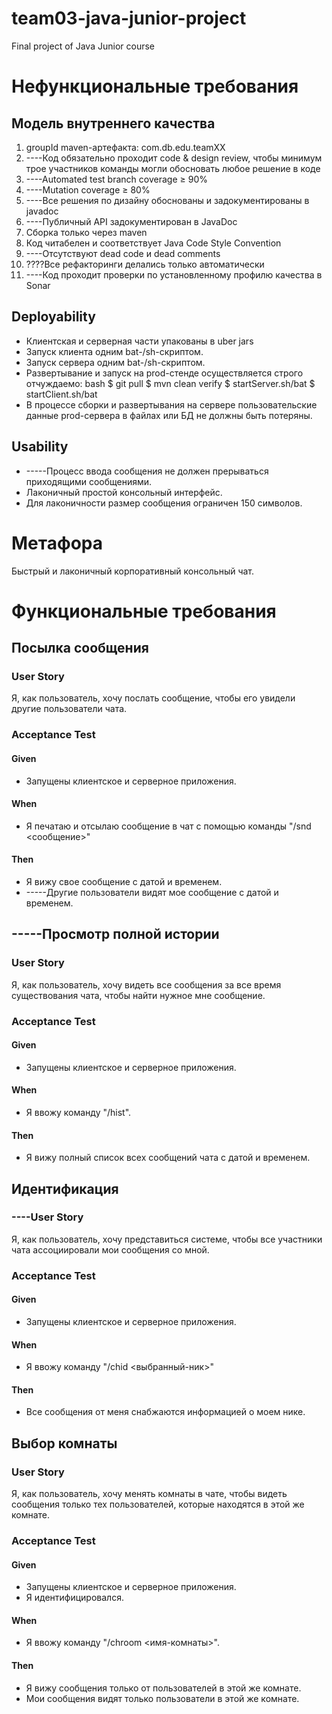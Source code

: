 # team03-java-junior-project
Final project of Java Junior course

# Нефункциональные требования

## Модель внутреннего качества
1. groupId maven-артефакта: com.db.edu.teamXX
2. ----Код обязательно проходит code & design review, чтобы минимум трое участников команды могли обосновать любое решение в коде
3. ----Automated test branch coverage ≥ 90%
4. ----Mutation coverage ≥ 80%
5. ----Все решения по дизайну обоснованы и задокументированы в javadoc
6. ----Публичный API задокументирован в JavaDoc
7. Cборка только через maven
8. Код читабелен и соответствует Java Code Style Convention
9. ----Отсутствуют dead code и dead comments
10. ????Все рефакторинги делались только автоматически
11. ----Код проходит проверки по установленному профилю качества в Sonar

## Deployability
- Клиентская и серверная части упакованы в uber jars
- Запуск клиента одним bat-/sh-скриптом.
- Запуск сервера одним bat-/sh-скриптом.
- Развертывание и запуск на prod-стенде осуществляется строго отчуждаемо:
bash
$ git pull
$ mvn clean verify
$ startServer.sh/bat
$ startClient.sh/bat
- В процессе сборки и развертывания на сервере пользовательские данные prod-сервера в файлах или БД не должны быть потеряны.

## Usability
- -----Процесс ввода сообщения не должен прерываться приходящими сообщениями.
- Лаконичный простой консольный интерфейс.
- Для лаконичности размер сообщения ограничен 150 символов. 
# Метафора
Быстрый и лаконичный корпоративный консольный чат.

# Функциональные требования

## Посылка сообщения
### User Story
Я, как пользователь, хочу послать сообщение, чтобы его увидели другие пользователи чата.
### Acceptance Test
#### Given
- Запущены клиентское и серверное приложения.
#### When
- Я печатаю и отсылаю сообщение в чат с помощью команды "/snd <сообщение>"
#### Then
- Я вижу свое сообщение с датой и временем.
- -----Другие пользователи видят мое сообщение с датой и временем.

## -----Просмотр полной истории
### User Story
Я, как пользователь, хочу видеть все сообщения за все время существования чата, чтобы найти нужное мне сообщение.
### Acceptance Test
#### Given
- Запущены клиентское и серверное приложения.
#### When
- Я ввожу команду "/hist".
#### Then
- Я вижу полный список всех сообщений чата с датой и временем.

## Идентификация 
### ----User Story 
Я, как пользователь, хочу представиться системе, чтобы все участники чата ассоциировали мои сообщения со мной. 

### Acceptance Test 
#### Given 
- Запущены клиентское и серверное приложения. 
#### When
- Я ввожу команду "/chid <выбранный-ник>" 
#### Then
- Все сообщения от меня снабжаются информацией о моем нике. 

## Выбор комнаты
### User Story
Я, как пользователь, хочу менять комнаты в чате, чтобы видеть сообщения только тех пользователей, которые находятся в этой же комнате.
### Acceptance Test
#### Given
- Запущены клиентское и серверное приложения.
- Я идентифицировался.
#### When
- Я ввожу команду "/chroom <имя-комнаты>".
#### Then
- Я вижу сообщения только от пользователей в этой же комнате.
- Мои сообщения видят только пользователи в этой же комнате.